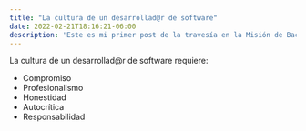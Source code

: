 ```yaml
---
title: "La cultura de un desarrollad@r de software"
date: 2022-02-21T18:16:21-06:00
description: 'Este es mi primer post de la travesía en la Misión de Backend con Node JS de Launch X.'
---
```


La cultura de un desarrollad@r de software requiere:

- Compromiso
- Profesionalismo
- Honestidad
- Autocrítica
- Responsabilidad
